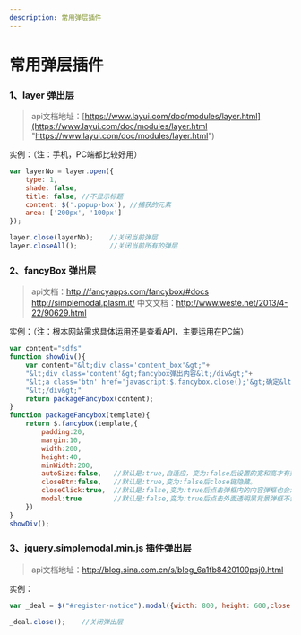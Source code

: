```yaml
---
description: 常用弹层插件
---
```


# 常用弹层插件


### 1、layer 弹出层

> api文档地址：[https://www.layui.com/doc/modules/layer.html](https://www.layui.com/doc/modules/layer.html "https://www.layui.com/doc/modules/layer.html")

实例：（注：手机，PC端都比较好用）

```javascript
var layerNo = layer.open({
    type: 1,
    shade: false,
    title: false, //不显示标题
    content: $('.popup-box'), //捕获的元素
    area: ['200px', '100px']
});

layer.close(layerNo);    //关闭当前弹层
layer.closeAll();        //关闭当前所有的弹层
```

### 2、fancyBox 弹出层

> api文档：http://fancyapps.com/fancybox/#docs
http://simplemodal.plasm.it/
中文文档：http://www.weste.net/2013/4-22/90629.html

实例：（注：根本网站需求具体运用还是查看API，主要运用在PC端）

```javascript
var content="sdfs"
function showDiv(){
    var content="&lt;div class='content_box'&gt;"+
    "&lt;div class='content'&gt;fancybox弹出内容&lt;/div&gt;"+
    "&lt;a class='btn' href='javascript:$.fancybox.close();'&gt;确定&lt;/a&gt;"+
    "&lt;/div&gt;"
    return packageFancybox(content);
}
function packageFancybox(template){
    return $.fancybox(template,{
        padding:20,
        margin:10,
        width:200,
        height:40,
        minWidth:200,
        autoSize:false,   //默认是:true,自适应，变为:false后设置的宽和高才有效。
        closeBtn:false,   //默认是:true,变为:false后close键隐藏。
        closeClick:true,  //默认是:false,变为:true后点击弹框内的内容弹框也会消失。
        modal:true        //默认是:false,变为:true后点击外面透明黑背景弹框不会消失。
    })
}
showDiv();
```

### 3、jquery.simplemodal.min.js 插件弹出层

> api文档地址：http://blog.sina.com.cn/s/blog_6a1fb8420100psj0.html

实例：

```javascript
var _deal = $("#register-notice").modal({width: 800, height: 600,close:false});

_deal.close();    //关闭弹出层
```